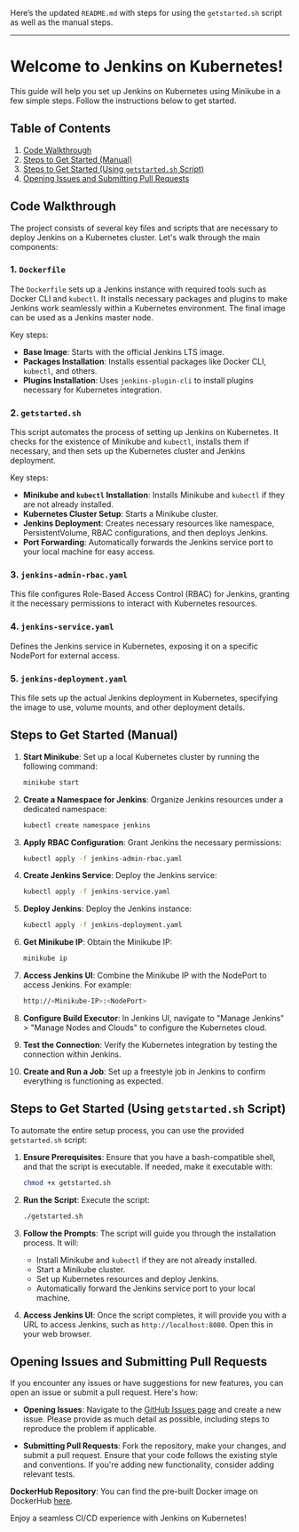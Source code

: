 Here’s the updated `README.md` with steps for using the `getstarted.sh` script as well as the manual steps.

---

# Welcome to Jenkins on Kubernetes!

This guide will help you set up Jenkins on Kubernetes using Minikube in a few simple steps. Follow the instructions below to get started.

## Table of Contents

1. [Code Walkthrough](#code-walkthrough)
2. [Steps to Get Started (Manual)](#steps-to-get-started-manual)
3. [Steps to Get Started (Using `getstarted.sh` Script)](#steps-to-get-started-using-getstartedsh-script)
4. [Opening Issues and Submitting Pull Requests](#opening-issues-and-submitting-pull-requests)

## Code Walkthrough

The project consists of several key files and scripts that are necessary to deploy Jenkins on a Kubernetes cluster. Let's walk through the main components:

### 1. `Dockerfile`

The `Dockerfile` sets up a Jenkins instance with required tools such as Docker CLI and `kubectl`. It installs necessary packages and plugins to make Jenkins work seamlessly within a Kubernetes environment. The final image can be used as a Jenkins master node.

Key steps:
- **Base Image**: Starts with the official Jenkins LTS image.
- **Packages Installation**: Installs essential packages like Docker CLI, `kubectl`, and others.
- **Plugins Installation**: Uses `jenkins-plugin-cli` to install plugins necessary for Kubernetes integration.

### 2. `getstarted.sh`

This script automates the process of setting up Jenkins on Kubernetes. It checks for the existence of Minikube and `kubectl`, installs them if necessary, and then sets up the Kubernetes cluster and Jenkins deployment.

Key steps:
- **Minikube and `kubectl` Installation**: Installs Minikube and `kubectl` if they are not already installed.
- **Kubernetes Cluster Setup**: Starts a Minikube cluster.
- **Jenkins Deployment**: Creates necessary resources like namespace, PersistentVolume, RBAC configurations, and then deploys Jenkins.
- **Port Forwarding**: Automatically forwards the Jenkins service port to your local machine for easy access.

### 3. `jenkins-admin-rbac.yaml`

This file configures Role-Based Access Control (RBAC) for Jenkins, granting it the necessary permissions to interact with Kubernetes resources.

### 4. `jenkins-service.yaml`

Defines the Jenkins service in Kubernetes, exposing it on a specific NodePort for external access.

### 5. `jenkins-deployment.yaml`

This file sets up the actual Jenkins deployment in Kubernetes, specifying the image to use, volume mounts, and other deployment details.

## Steps to Get Started (Manual)

1. **Start Minikube**:
   Set up a local Kubernetes cluster by running the following command:
   ```bash
   minikube start
   ```

2. **Create a Namespace for Jenkins**:
   Organize Jenkins resources under a dedicated namespace:
   ```bash
   kubectl create namespace jenkins
   ```

3. **Apply RBAC Configuration**:
   Grant Jenkins the necessary permissions:
   ```bash
   kubectl apply -f jenkins-admin-rbac.yaml
   ```

4. **Create Jenkins Service**:
   Deploy the Jenkins service:
   ```bash
   kubectl apply -f jenkins-service.yaml
   ```

5. **Deploy Jenkins**:
   Deploy the Jenkins instance:
   ```bash
   kubectl apply -f jenkins-deployment.yaml
   ```

6. **Get Minikube IP**:
   Obtain the Minikube IP:
   ```bash
   minikube ip
   ```

7. **Access Jenkins UI**:
   Combine the Minikube IP with the NodePort to access Jenkins. For example:
   ```bash
   http://<Minikube-IP>:<NodePort>
   ```

8. **Configure Build Executor**:
   In Jenkins UI, navigate to "Manage Jenkins" > "Manage Nodes and Clouds" to configure the Kubernetes cloud.

9. **Test the Connection**:
   Verify the Kubernetes integration by testing the connection within Jenkins.

10. **Create and Run a Job**:
    Set up a freestyle job in Jenkins to confirm everything is functioning as expected.

## Steps to Get Started (Using `getstarted.sh` Script)

To automate the entire setup process, you can use the provided `getstarted.sh` script:

1. **Ensure Prerequisites**:
   Ensure that you have a bash-compatible shell, and that the script is executable. If needed, make it executable with:
   ```bash
   chmod +x getstarted.sh
   ```

2. **Run the Script**:
   Execute the script:
   ```bash
   ./getstarted.sh
   ```

3. **Follow the Prompts**:
   The script will guide you through the installation process. It will:
   - Install Minikube and `kubectl` if they are not already installed.
   - Start a Minikube cluster.
   - Set up Kubernetes resources and deploy Jenkins.
   - Automatically forward the Jenkins service port to your local machine.

4. **Access Jenkins UI**:
   Once the script completes, it will provide you with a URL to access Jenkins, such as `http://localhost:8080`. Open this in your web browser.

## Opening Issues and Submitting Pull Requests

If you encounter any issues or have suggestions for new features, you can open an issue or submit a pull request. Here's how:

- **Opening Issues**: Navigate to the [GitHub Issues page](https://github.com/markyjackson-taulia/jenkinsci-on-kubernetes/issues) and create a new issue. Please provide as much detail as possible, including steps to reproduce the problem if applicable.

- **Submitting Pull Requests**: Fork the repository, make your changes, and submit a pull request. Ensure that your code follows the existing style and conventions. If you're adding new functionality, consider adding relevant tests.

**DockerHub Repository**: You can find the pre-built Docker image on DockerHub [here](https://hub.docker.com/repository/docker/anuclei/jenkins-on-kubernetes).

Enjoy a seamless CI/CD experience with Jenkins on Kubernetes!
